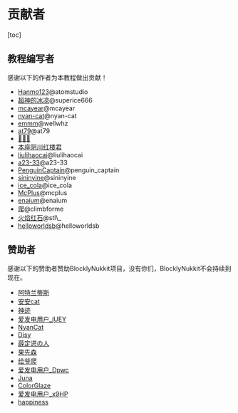 # 贡献者
[toc]
## 教程编写者
感谢以下的作者为本教程做出贡献！
* [Hanmo123](https://www.kancloud.cn/@atomstudio)@atomstudio
* [超神的冰凉](https://www.kancloud.cn/@superice666)@superice666
* [mcayear](https://www.kancloud.cn/@mcayear)@mcayear
* [nyan-cat](https://www.kancloud.cn/@nyan-cat)@nyan-cat
* [emmm](https://www.kancloud.cn/@wellwhz)@wellwhz
* [at79](https://www.kancloud.cn/@at79)@at79
* [🐎🐎🐎](https://www.kancloud.cn/@)
* [本座阴川红楼君](https://www.kancloud.cn/@)
* [liulihaocai](https://www.kancloud.cn/@liulihaocai)@liulihaocai
* [a23-33](https://www.kancloud.cn/@a23-33)@a23-33
* [PenguinCaptain](https://www.kancloud.cn/@penguin_captain)@penguin\_captain
* [sininyine](https://www.kancloud.cn/@sininyine)@sininyine
* [ice\_cola](https://www.kancloud.cn/@ice_cola)@ice\_cola
* [McPlus](https://www.kancloud.cn/@mcplus)@mcplus
* [enaium](https://www.kancloud.cn/@enaium)@enaium
* [爬](https://www.kancloud.cn/@climbforme)@climbforme
* [火焰红石](https://www.kancloud.cn/@stl_)@stl\_
* [helloworldsb](https://www.kancloud.cn/@helloworldsb)@helloworldsb

## 赞助者
感谢以下的赞助者赞助BlocklyNukkit项目，没有你们，BlocklyNukkit不会持续到现在。
* [阿特兰蒂斯](https://afdian.net/u/c7a9ffc48dc811eaaa0652540025c377)
* [安安cat](https://afdian.net/@AnAn_Cat)
* [神迹](https://afdian.net/u/c643bf52725311ea8cdd52540025c377)
* [爱发电用户\_jUEY](https://afdian.net/u/f6cb1b38942311eabe4152540025c377)
* [NyanCat](https://afdian.net/@BlackBE)
* [Disy](https://afdian.net/@StarLight666)
* [薛定谔の人](https://afdian.net/u/e23bb5ecb6a111eab2c052540025c377)
* [果先森](https://afdian.net/@jamworld)
* [给爷爬](https://afdian.net/u/3592a2324b6211eb906752540025c377)
* [爱发电用户\_Dpwc](https://afdian.net/u/de852ee04b6311ebba0b52540025c377)
* [Juna](https://afdian.net/@Junakxmytx)
* [ColorGlaze](https://afdian.net/u/a7de467479b311eaa54652540025c377)
* [爱发电用户\_x9HP](https://afdian.net/u/e9e35b38bc6e11ea8d8652540025c377)
* [happiness](https://afdian.net/u/7a82f754b91711e992ad52540025c377)
